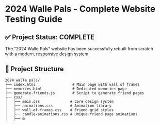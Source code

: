 # 2024 Walle Pals - Complete Website Testing Guide

## ✅ Project Status: COMPLETE

The "2024 Walle Pals" website has been successfully rebuilt from scratch with a modern, responsive design system.

## 📁 Project Structure

```
2024 walle pals/
├── index.html                 # Main page with wall of frames
├── memories.html              # Dedicated memories page
├── generate-friends.js        # Script to generate friend pages
├── css/
│   ├── main.css              # Core design system
│   ├── animations.css        # Animation library
│   ├── wall-of-frames.css    # Friend grid styles
│   ├── candle-animations.css # Unique friend page animations
│   ├── m